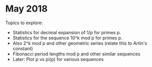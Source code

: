 # May 2018

Topics to explore:

- Statistics for decimal expansion of 1/p for primes p.
- Statistics for the sequence 10^k mod p for primes p.
- Also 2^k mod p and other geometric series (relate this to Artin's constant)
- Fibonacci period lengths mod p and other similar sequences
- Later: Plot p vs pi(p) for various sequences
